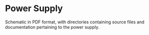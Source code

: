 # Power Supply
Schematic in PDF format, with directories containing source files and documentation pertaining to the power supply.

